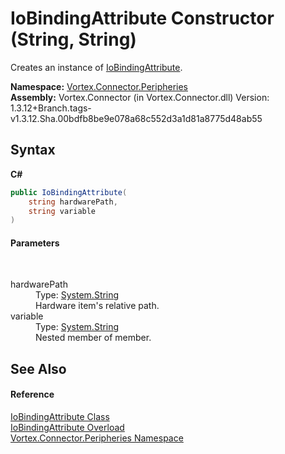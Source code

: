 # IoBindingAttribute Constructor (String, String)
 

Creates an instance of <a href="T_Vortex_Connector_Peripheries_IoBindingAttribute.md">IoBindingAttribute</a>.

**Namespace:**&nbsp;<a href="N_Vortex_Connector_Peripheries.md">Vortex.Connector.Peripheries</a><br />**Assembly:**&nbsp;Vortex.Connector (in Vortex.Connector.dll) Version: 1.3.12+Branch.tags-v1.3.12.Sha.00bdfb8be9e078a68c552d3a1d81a8775d48ab55

## Syntax

**C#**<br />
``` C#
public IoBindingAttribute(
	string hardwarePath,
	string variable
)
```


#### Parameters
&nbsp;<dl><dt>hardwarePath</dt><dd>Type: <a href="https://docs.microsoft.com/dotnet/api/system.string" target="_blank">System.String</a><br />Hardware item's relative path.</dd><dt>variable</dt><dd>Type: <a href="https://docs.microsoft.com/dotnet/api/system.string" target="_blank">System.String</a><br />Nested member of member.</dd></dl>

## See Also


#### Reference
<a href="T_Vortex_Connector_Peripheries_IoBindingAttribute.md">IoBindingAttribute Class</a><br /><a href="Overload_Vortex_Connector_Peripheries_IoBindingAttribute__ctor.md">IoBindingAttribute Overload</a><br /><a href="N_Vortex_Connector_Peripheries.md">Vortex.Connector.Peripheries Namespace</a><br />